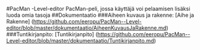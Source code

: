 #PacMan -Level-editor
PacMan-peli, jossa käyttäjä voi pelaamisen lisäksi luoda omia tasoja
##Dokumentaatio
###Aiheen kuvaus ja rakenne:
[Aihe ja Rakenne] (https://github.com/eeropu/PacMan--Level-editor/blob/master/dokumentaatio/AiheenKuvausJaRakenne.md)
###Tuntikirjanpito:
[Tuntikirjanpito] (https://github.com/eeropu/PacMan--Level-editor/blob/master/dokumentaatio/Tuntikirjanpito.md)
